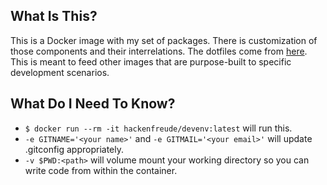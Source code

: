 ## What Is This?
This is a Docker image with my set of packages. There is customization of those components and their interrelations. The dotfiles come from [here](https://github.com/hackenfreude/dotfiles). This is meant to feed other images that are purpose-built to specific development scenarios.

## What Do I Need To Know?
* `$ docker run --rm -it hackenfreude/devenv:latest` will run this.
* `-e GITNAME='<your name>'` and `-e GITMAIL='<your email>'` will update .gitconfig appropriately.
* `-v $PWD:<path>` will volume mount your working directory so you can write code from within the container.

